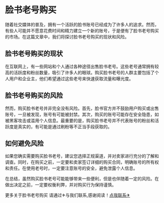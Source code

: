 # 脸书老号购买

随着社交媒体的普及，拥有一个活跃的脸书账号已经成为了许多人的追求。然而，有些人可能并不愿意花费时间和精力建立一个新的账号，于是便有了脸书老号购买的市场。在这篇文章中，我们将探讨脸书老号购买的现状和风险。

## 脸书老号购买的现状

在互联网上，有一些网站和个人通过各种途径出售脸书老号。这些老号通常拥有较高的活跃度和粉丝数量，吸引了许多人的眼球。购买脸书老号的人群主要包括了个人用户和企业主，他们希望通过这些老号来快速获取流量和曝光度。

## 脸书老号购买的风险

然而，购买脸书老号并非完全没有风险。首先，脸书官方并不鼓励用户购买或出售账号，一旦被发现，账号有可能被封禁。其次，购买的账号可能存在安全隐患，如被黑客攻击或滥用个人信息。最重要的是，购买脸书老号并不代表账号的粉丝和活跃度是真实的，有可能是通过刷粉等不正当手段获取的。

## 如何避免风险

如果您确实需要购买脸书老号，建议您选择正规渠道，并对卖家进行充分的了解和调查。同时，在购买之前，一定要和卖家签订详细的购买合同，明确账号的所有权和责任。在使用老号时，一定要注意账号的安全，避免泄露个人信息。

在总结，虽然购买脸书老号可能能够带来一些便利，但是也伴随着一定的风险。在做出决定之前，一定要权衡利弊，并对购买行为保持谨慎。

更多关于脸书老号购买 请通过✈与我们联系,感谢阅读！[点我联系✈](https://go.G208.com)